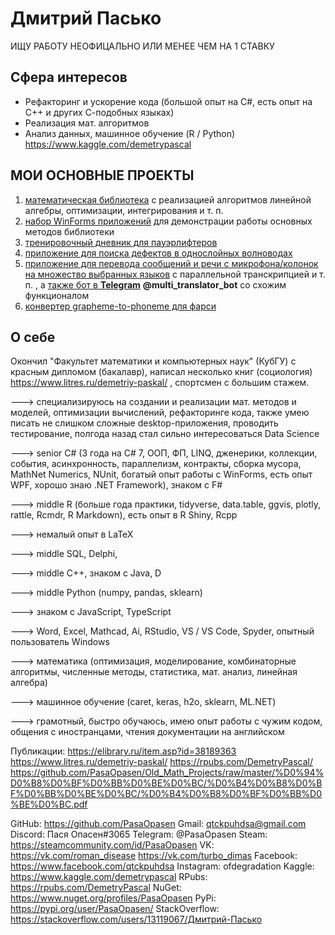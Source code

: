# Дмитрий Пасько

ИЩУ РАБОТУ НЕОФИЦАЛЬНО ИЛИ МЕНЕЕ ЧЕМ НА 1 СТАВКУ

## Сфера интересов

* Рефакторинг и ускорение кода (большой опыт на C#, есть опыт на C++ и других С-подобных языках)
* Реализация мат. алгоритмов
* Анализ данных, машинное обучение (R / Python) https://www.kaggle.com/demetrypascal


## МОИ ОСНОВНЫЕ ПРОЕКТЫ

1. [математическая библиотека](https://github.com/PasaOpasen/MathClasses) с реализацией алгоритмов линейной алгебры, оптимизации, интегрирования и т. п. 
2. [набор WinForms приложений](https://github.com/PasaOpasen/Old_Math_Projects) для демонстрации работы основных методов библиотеки 
3. [тренировочный дневник для пауэрлифтеров](https://github.com/PasaOpasen/Powerlifting-training-diary-and-articles)
4. [приложение для поиска дефектов в однослойных волноводах](https://github.com/PasaOpasen/Search-for-defects-in-plates)
5. [приложение для перевода сообщений и речи с микрофона/колонок на множество выбранных языков](https://github.com/PasaOpasen/SpeechLogger) с параллельной транскрипцией и т. п. , а [также бот в **Telegram**](https://github.com/PasaOpasen/TranslatorBot) **@multi_translator_bot** со схожим функционалом 
6. [конвертер grapheme-to-phoneme для фарси](https://github.com/PasaOpasen/PersianG2P)

## О себе

Окончил "Факультет математики и компьютерных наук" (КубГУ) с красным дипломом (бакалавр), написал несколько книг (социология) https://www.litres.ru/demetriy-paskal/ , спортсмен с большим стажем.

---> специализируюсь на создании и реализации мат. методов и моделей, оптимизации вычислений, рефакторинге кода, также умею писать не слишком сложные desktop-приложения, проводить тестирование, полгода назад стал сильно интересоваться Data Science

---> senior C# (3 года на C# 7, ООП, ФП, LINQ, дженерики, коллекции, события, асинхронность, параллелизм, контракты, сборка мусора, MathNet Numerics, NUnit, богатый опыт работы с WinForms, есть опыт WPF, хорошо знаю .NET Framework), знаком с F#

---> middle R (больше года практики, tidyverse, data.table, ggvis, plotly, rattle, Rcmdr, R Markdown), есть опыт в R Shiny, Rcpp

---> немалый опыт в LaTeX

---> middle SQL, Delphi, 

---> middle C++, знаком с Java, D

---> middle Python (numpy, pandas, sklearn)

---> знаком с JavaScript, TypeScript 

---> Word, Excel, Mathcad, Ai, RStudio, VS / VS Code, Spyder, опытный пользователь Windows

---> математика (оптимизация, моделирование, комбинаторные алгоритмы, численные методы, статистика, мат. анализ, линейная алгебра)

---> машинное обучение (caret, keras, h2o, sklearn, ML.NET)

---> грамотный, быстро обучаюсь, имею опыт работы с чужим кодом, общения с иностранцами, чтения документации на английском


Публикации:
https://elibrary.ru/item.asp?id=38189363 
https://www.litres.ru/demetriy-paskal/
https://rpubs.com/DemetryPascal/
https://github.com/PasaOpasen/Old_Math_Projects/raw/master/%D0%94%D0%B8%D0%BF%D0%BB%D0%BE%D0%BC/%D0%B4%D0%B8%D0%BF%D0%BB%D0%BE%D0%BC/%D0%B4%D0%B8%D0%BF%D0%BB%D0%BE%D0%BC.pdf


GitHub: https://github.com/PasaOpasen
Gmail: qtckpuhdsa@gmail.com
Discord: Пася Опасен#3065
Telegram: @PasaOpasen
Steam: https://steamcommunity.com/id/PasaOpasen
VK: https://vk.com/roman_disease https://vk.com/turbo_dimas
Facebook: https://www.facebook.com/qtckpuhdsa
Instagram: ofdegradation
Kaggle: https://www.kaggle.com/demetrypascal
RPubs: https://rpubs.com/DemetryPascal
NuGet: https://www.nuget.org/profiles/PasaOpasen
PyPi: https://pypi.org/user/PasaOpasen/
StackOverflow: https://stackoverflow.com/users/13119067/Дмитрий-Пасько



